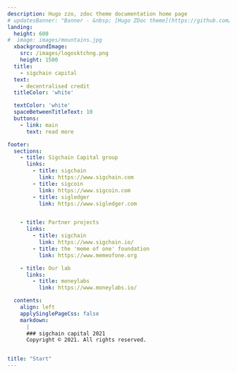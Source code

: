 ```yaml
---
description: Hugo zzo, zdoc theme documentation home page
# updatesBanner: "Banner - &nbsp; [Hugo ZDoc theme](https://github.com/zzossig/hugo-theme-zdoc) &nbsp; just arrived"
landing:
  height: 600
#  image: images/mountains.jpg
  xbackgroundImage:
    src: /images/logosktchng.png
    height: 1500
  title:
    - sigchain capital
  text:
    - decentralised credit
  titleColor: 'white'

  textColor: 'white'
  spaceBetweenTitleText: 10
  buttons:
    - link: main
      text: read more

footer:
  sections:
    - title: Sigchain Capital group
      links:
        - title: sigchain
          link: https://www.sigchain.com
        - title: sigcoin
          link: https://www.sigcoin.com
        - title: sigledger
          link: https://www.sigledger.com


    - title: Partner projects
      links:
        - title: sigchain
          link: https://www.sigchain.io/
        - title: the 'meme of one' foundation
          link: https://www.memeofone.org

    - title: Our lab
      links:
        - title: moneylabs
          link: https://www.moneylabs.io/

  contents:
    align: left
    applySinglePageCss: false
    markdown:
      |
      ### sigchain capital 2021
      Copyright © 2021. All rights reserved.


title: "Start"
---
```


